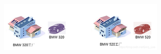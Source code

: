 

![Image](https://github.com/ZzzYL9/design_pattern/blob/master/class_images/factory_method_BMW.png) 
